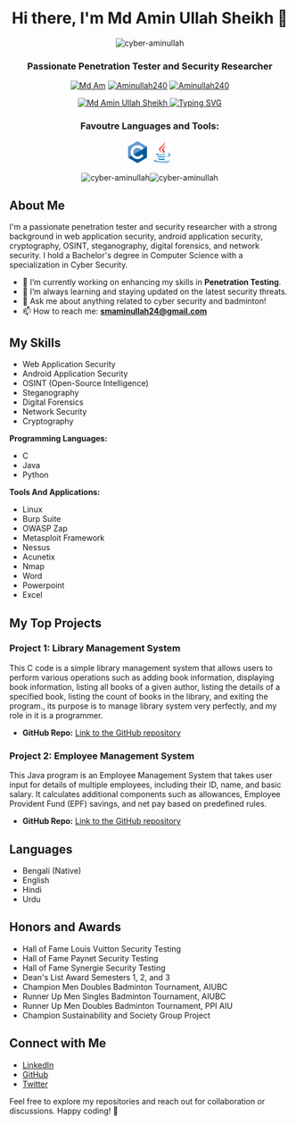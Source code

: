<h1 align="center">Hi there, I'm Md Amin Ullah Sheikh 👋</h1>
<p align="center"> <img src="https://komarev.com/ghpvc/?username=cyber-aminullah&label=Profile%20views&color=0eb48b" alt="cyber-aminullah" /> </p>
<h3 align="center">Passionate Penetration Tester and Security Researcher</h3>

<p align="center"> <a href="https://github.com/cyber-aminullah" target="blank"><img src="https://img.shields.io/twitter/follow/cyber-aminullah?logo=github&style=for-the-badge" alt="Md Am" /></a> <a href="https://twitter.com/Aminullah240" target="blank"><img src="https://img.shields.io/twitter/follow/Aminullah240?logo=twitter&style=for-the-badge" alt="Aminullah240" /></a>
<a href="https://www.linkedin.com/in/aminullah-sheikh" target="blank"><img src="https://img.shields.io/twitter/follow/Aminullah240?logo=linkedin&style=for-the-badge" alt="Aminullah240" /></a> 

<p align="center"><a href="https://www.linkedin.com/in/aminullah-sheikh"> <img src="https://raw.githubusercontent.com/sayedmoataz/sayedmoataz/088a48d03ee3ee837683a4e83aeef25f0c512753/about_me.gif" alt="Md Amin Ullah Sheikh" width="50"> </a> <a href="https://www.linkedin.com/in/aminullah-sheikh"><img src="https://readme-typing-svg.demolab.com?font=Press+Start+2P&size=11&duration=2000&color=4FC114&center=true&vCenter=true&repeat=false&width=300&lines=Md+Amin+Ullah+Sheikh" alt="Typing SVG" /></a>
</p>

<h3 align="center">Favoutre Languages and Tools:</h3>
<p align="center"> <img src="https://raw.githubusercontent.com/devicons/devicon/master/icons/c/c-original.svg" alt="C" width="40" height="40"/> 
<img src="https://raw.githubusercontent.com/devicons/devicon/master/icons/java/java-original.svg" alt="Java" width="40" height="40"/>  

<p align="center"><img src="https://github-readme-stats.vercel.app/api?username=cyber-aminullah&show_icons=true&theme=highcontrast&hide_border=true&locale=en" alt="cyber-aminullah"/><img src="https://github-readme-stats.vercel.app/api/top-langs?username=cyber-aminullah&show_icons=true&theme=highcontrast&hide_border=true&locale=en&layout=compact" alt="cyber-aminullah"/></p>
 
## About Me

I'm a passionate penetration tester and security researcher with a strong background in web application security, android application security, cryptography, OSINT, steganography, digital forensics, and network security. I hold a Bachelor's degree in Computer Science with a specialization in Cyber Security.

- 🔭 I’m currently working on enhancing my skills in **Penetration Testing**.
- 🌱 I’m always learning and staying updated on the latest security threats.
- 💬 Ask me about anything related to cyber security and badminton!
- 📫 How to reach me: **smaminullah24@gmail.com**


## My Skills

- Web Application Security
- Android Application Security
- OSINT (Open-Source Intelligence)
- Steganography
- Digital Forensics
- Network Security
- Cryptography

**Programming Languages:**
- C
- Java
- Python

**Tools And Applications:**
- Linux
- Burp Suite
- OWASP Zap
- Metasploit Framework
- Nessus
- Acunetix
- Nmap
- Word
- Powerpoint
- Excel
  
## My Top Projects

### Project 1: Library Management System

This C code is a simple library management system that allows users to perform various operations such as adding book information, displaying book information, listing all books of a given author, listing the details of a specified book, listing the count of books in the library, and exiting the program., its purpose is to manage library system very perfectly, and my role in it is a programmer.

- **GitHub Repo:** [Link to the GitHub repository](https://github.com/cyber-aminullah/C-Programming/blob/main/library-management-system.c)

### Project 2: Employee Management System

This Java program is an Employee Management System that takes user input for details of multiple employees, including their ID, name, and basic salary. It calculates additional components such as allowances, Employee Provident Fund (EPF) savings, and net pay based on predefined rules.

- **GitHub Repo:** [Link to the GitHub repository](https://github.com/cyber-aminullah/Java/blob/main/EmployeeManagementSystem.java)


## Languages

- Bengali (Native)
- English
- Hindi
- Urdu

## Honors and Awards

- Hall of Fame Louis Vuitton Security Testing
- Hall of Fame Paynet Security Testing
- Hall of Fame Synergie Security Testing
- Dean's List Award Semesters 1, 2, and 3
- Champion Men Doubles Badminton Tournament, AIUBC
- Runner Up Men Singles Badminton Tournament, AIUBC
- Runner Up Men Doubles Badminton Tournament, PPI AIU
- Champion Sustainability and Society Group Project

## Connect with Me

- [LinkedIn](https://www.linkedin.com/in/aminullah-sheikh/)
- [GitHub](https://github.com/cyber-aminullah)
- [Twitter](https://twitter.com/Aminullah240)

Feel free to explore my repositories and reach out for collaboration or discussions. Happy coding! 🚀

